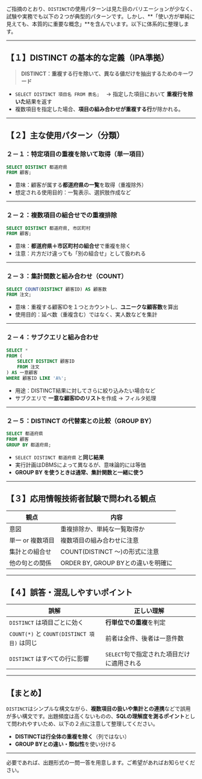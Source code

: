 ご指摘のとおり、`DISTINCT`の使用パターンは見た目のバリエーションが少なく、試験や実務でも以下の２つが典型的パターンです。しかし、\*\*「使い方が単純に見えても、本質的に重要な概念」\*\*を含んでいます。以下に体系的に整理します。

---

## 【１】DISTINCT の基本的な定義（IPA準拠）

> **DISTINCT：重複する行を除いて、異なる値だけを抽出するためのキーワード**

* `SELECT DISTINCT 項目名 FROM 表名;`
  　→ 指定した項目において **重複行を除いた**結果を返す
* 複数項目を指定した場合、**項目の組み合わせが重複する行**が除かれる。

---

## 【２】主な使用パターン（分類）

### ２－１：特定項目の重複を除いて取得（単一項目）

```sql
SELECT DISTINCT 都道府県
FROM 顧客;
```

* 意味：顧客が属する**都道府県の一覧**を取得（重複除外）
* 想定される使用目的：一覧表示、選択肢作成など

---

### ２－２：複数項目の組合せでの重複排除

```sql
SELECT DISTINCT 都道府県, 市区町村
FROM 顧客;
```

* 意味：**都道府県＋市区町村の組合せ**で重複を除く
* 注意：片方だけ違っても「別の組合せ」として扱われる

---

### ２－３：集計関数と組み合わせ（COUNT）

```sql
SELECT COUNT(DISTINCT 顧客ID) AS 顧客数
FROM 注文;
```

* 意味：重複する顧客IDを１つとカウントし、**ユニークな顧客数**を算出
* 使用目的：延べ数（重複含む）ではなく、実人数などを集計

---

### ２－４：サブクエリと組み合わせ

```sql
SELECT *
FROM (
    SELECT DISTINCT 顧客ID
    FROM 注文
) AS 一意顧客
WHERE 顧客ID LIKE 'A%';
```

* 用途：DISTINCT結果に対してさらに絞り込みたい場合など
* サブクエリで **一意な顧客IDのリスト**を作成 → フィルタ処理

---

### ２－５：DISTINCT の代替案との比較（GROUP BY）

```sql
SELECT 都道府県
FROM 顧客
GROUP BY 都道府県;
```

* `SELECT DISTINCT 都道府県` と**同じ結果**
* 実行計画はDBMSによって異なるが、意味論的には等価
* **GROUP BY を使うときは通常、集計関数と一緒に使う**

---

## 【３】応用情報技術者試験で問われる観点

| 観点         | 内容                         |
| ---------- | -------------------------- |
| 意図         | 重複排除か、単純な一覧取得か             |
| 単一 or 複数項目 | 複数項目の組み合わせに注意              |
| 集計との組合せ    | COUNT(DISTINCT ～)の形式に注意    |
| 他の句との関係    | ORDER BY, GROUP BYとの違いを明確に |

---

## 【４】誤答・混乱しやすいポイント

| 誤解                                    | 正しい理解                     |
| ------------------------------------- | ------------------------- |
| `DISTINCT` は項目ごとに効く                   | **行単位での重複**を判定            |
| `COUNT(*)` と `COUNT(DISTINCT 項目)` は同じ | 前者は全件、後者は一意件数             |
| `DISTINCT` はすべての行に影響                  | `SELECT`句で指定された項目だけに適用される |

---

## 【まとめ】

`DISTINCT`はシンプルな構文ながら、**複数項目の扱いや集計との連携**などで誤用が多い構文です。出題頻度は高くないものの、**SQLの理解度を測るポイント**として問われやすいため、以下の２点に注意して整理してください。

* **DISTINCTは行全体の重複を除く**（列ではない）
* **GROUP BYとの違い・類似性**を使い分ける

---

必要であれば、出題形式の一問一答を用意します。ご希望があればお知らせください。
